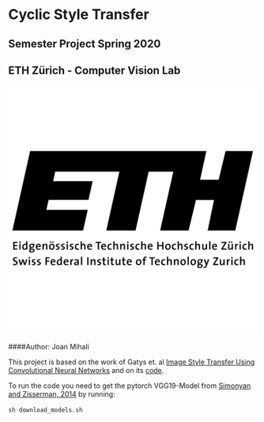 # Cyclic Style Transfer

## Semester Project Spring 2020

## ETH Zürich - Computer Vision Lab
![GitHub Logo](/Images/ethzlogo.png)

####Author: Joan Mihali

This project is based on the work of Gatys et. al [Image Style Transfer Using Convolutional Neural Networks](http://www.cv-foundation.org/openaccess/content_cvpr_2016/html/Gatys_Image_Style_Transfer_CVPR_2016_paper.html) and on its [code](https://github.com/leongatys/PytorchNeuralStyleTransfer.git). 

To run the code you need to get the pytorch VGG19-Model from [Simonyan and Zisserman, 2014](https://arxiv.org/abs/1409.1556) by running: 

`sh download_models.sh`